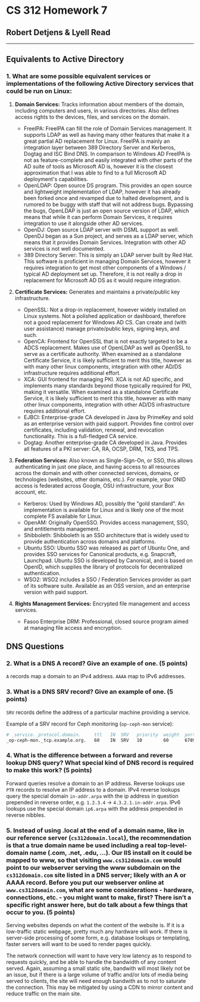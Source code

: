 # CS 312 Homework 7

## Robert Detjens & Lyell Read

---

## Equivalents to Active Directory

### 1. What are some possible equivalent services or implementations of the following Active Directory services that could be run on Linux:

1. **Domain Services:** Tracks information about members of the domain, including computers and users, in various
   directories. Also defines access rights to the devices, files, and services on the domain.

    - FreeIPA: FreeIPA can fill the role of Domain Services management. It supports LDAP as well as having many other
      features that make it a great partial AD replacement for Linux. FreeIPA is mainly an integration layer between
      389 Directory Server and Kerberos, Dogtag and ISC Bind DNS. In comparison to Windows AD FreeIPA is not as
      feature-complete and easily integrated with other parts of the AD suite of tools as Microsoft AD is, however it
      is the closest approximation that I was able to find to a full Microsoft AD deployment's capabilities.
    - OpenLDAP: Open source DS program. This provides an open source and lightweight implementation of LDAP, however it
      has already been forked once and revamped due to halted development, and is rumored to be buggy with staff that
      will not address bugs. Bypassing the bugs, OpenLDAP is just an open source version of LDAP, which means that
      while it can perform Domain Services, it requires integration to use it alongside other AD services.
    - OpenDJ: Open source LDAP server with DSML support as well. OpenDJ began as a Sun project, and serves as a LDAP
      server, which means that it provides Domain Services. Integration with other AD services is not well documented.
    - 389 Directory Server: This is simply an LDAP server built by Red Hat. This software is proficient in managing
      Domain Services, however it requires integration to get most other components of a Windows / typical AD
      deployment set up. Therefore, it is not really a drop in replacement for Microsoft AD DS as it would require
      integration.

2. **Certificate Services:** Generates and maintains a private/public key infrastructure.

    - OpenSSL: Not a drop-in replacement, however widely installed on Linux systems. Not a polished application or
      dashboard, therefore not a good replacement for Windows AD CS. Can create and (with user assistance) manage
      private/public keys, signing keys, and such.
    - OpenCA: Frontend for OpenSSL that is not exactly targeted to be a ADCS replacement. Makes use of OpenLDAP as well
      as OpenSSL to serve as a certificate authority. When examined as a standalone Certificate Service, it is likely
      sufficient to merit this title, however as with many other linux components, integration with other AD/DS
      infrastructure requires additional effort.
    - XCA: GUI frontend for managing PKI. XCA is not AD specific, and implements many standards beyond those typically
      required for PKI, making it versatile. When examined as a standalone Certificate Service, it is likely sufficient
      to merit this title, however as with many other linux components, integration with other AD/DS infrastructure
      requires additional effort.
    - EJBCI: Enterprise-grade CA developed in Java by PrimeKey and sold as an enterprise version with paid support.
      Provides fine control over certificates, including validation, renewal, and revocation functionality. This is a
      full-fledged CA service.
    - Dogtag: Another enterprise-grade CA developed in Java. Provides all features of a PKI server: CA, RA, OCSP, DRM,
      TKS, and TPS.

3. **Federation Services:** Also known as Single-Sign-On, or SSO, this allows authenticating in just one place, and
   having access to all resources across the domain and with other connected services, domains, or technologies
   (websites, other domains, etc.). For example, your ONID access is federated across Google, OSU infrastructure, your
   Box account, etc.

    - Kerberos: Used by Windows AD, possibly the "gold standard". An implementation is available for Linux and is
      likely one of the most complete FS available for Linux.
    - OpenAM: Originally OpenSSO. Provides access management, SSO, and entitlements management.
    - Shibboleth: Shibboleth is an SSO architecture that is widely used to provide authentication across domains and
      platforms.
    - Ubuntu SSO: Ubuntu SSO was released as part of Ubuntu One, and provides SSO services for Canonical products, e.g.
      Snapcraft, Launchpad. Ubuntu SSO is developed by Canonical, and is based on OpenID, which supplies the library of
      protocols for decentralized authentication.
    - WSO2: WSO2 includes a SSO / Federation Services provider as part of its software suite. Available as an OSS
      version, and an enterprise version with paid support.

4. **Rights Management Services:** Encrypted file management and access services.

    - Fasoo Enterprise DRM: Professional, closed source program aimed at managing file access and encryption.

## DNS Questions

### 2. What is a DNS A record? Give an example of one. (5 points)

`A` records map a domain to an IPv4 address. `AAAA` map to IPv6 addresses.

### 3. What is a DNS SRV record? Give an example of one. (5 points)

`SRV` records define the address of a particular machine providing a service.

Example of a SRV record for Ceph monitoring (`op-ceph-mon` service):

```sh
# _service._protocol.domain.     ttl   IN  SRV   priority  weight  port  target
_op-ceph-mon._tcp.example.org.   60    IN  SRV	 10        60      6789  op-ceph1.example.org.
```

### 4. What is the difference between a forward and reverse lookup DNS query? What special kind of DNS record is required to make this work? (5 points)

Forward queries resolve a domain to an IP address. Reverse lookups use `PTR` records to resolve an IP address to a
domain. IPv4 reverse lookups query the special domain `in-addr.arpa` with the ip address in question prepended in
reverse order, e.g. `1.2.3.4` -> `4.3.2.1.in-addr.arpa`. IPv6 lookups use the special domain `ip6.arpa` with the
address prepended in reverse nibbles.

### 5. Instead of using .local at the end of a domain name, like in our reference server (`cs312domain.local`), the recommendation is that a true domain name be used including a real top-level-domain name (.com, .net, .edu, ...). Our IIS install on it could be mapped to www, so that visiting `www.cs312domain.com` would point to our webserver serving the www subdomain on the `cs312domain.com` site listed in a DNS server; likely with an A or AAAA record. Before you put our webserver online at `www.cs312domain.com`, what are some considerations - hardware, connections, etc. - you might want to make, first? There isn’t a specific right answer here, but do talk about a few things that occur to you. (5 points)

Serving websites depends on what the content of the website is. If it is a low-traffic static webpage, pretty much any
hardware will work. If there is server-side processing of some form, e.g. database lookups or templating, faster
servers will want to be used to render pages quickly.

The network connection will want to have very low latency as to respond to requests quickly, and be able to handle the
bandwidth of any content served. Again, assuming a small static site, bandwith will most likely not be an issue, but if
there is a large volume of traffic and/or lots of media being served to clients, the site will need enough bandwith as
to not to saturate the connection. This may be mitigated by using a CDN to mirror content and reduce traffic on the
main site.
